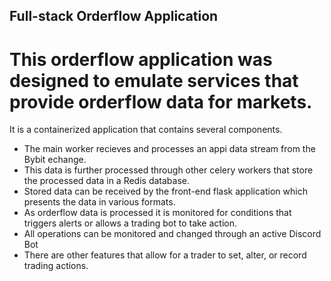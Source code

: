 ## Full-stack Orderflow Application

# This orderflow application was designed to emulate services that provide orderflow data for markets.

It is a containerized application that contains several components.

* The main worker recieves and processes an appi data stream from the Bybit echange.
* This data is further processed through other celery workers that store the processed data in a Redis database.
* Stored data can be received by the front-end flask application which presents the data in various formats.
* As orderflow data is processed it is monitored for conditions that triggers alerts or allows a trading bot to take action.
* All operations can be monitored and changed through an active Discord Bot
* There are other features that allow for a trader to set, alter, or record trading actions.

